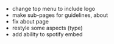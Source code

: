 - change top menu to include logo
- make sub-pages for guidelines, about
- fix about page
- restyle some aspects (type)
- add ability to spotify embed
